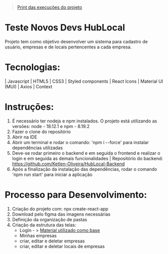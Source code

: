 > [Print das execuções do projeto](https://docs.google.com/presentation/d/139AnZTsKLtcyZTYmt4EN-CrHG8TCjEx1qRnzSf6NnRw/edit?usp=sharing)

# Teste Novos Devs HubLocal

Projeto tem como objetivo desenvolver um sistema para cadastro de usuário, empresas e de locais pertencentes a cada empresa. 

# Tecnologias:

| Javascript
| HTML5
| CSS3
| Styled components
| React Icons
| Material UI (MUI)
| Axios
| Context

# Instruções:

1. É necessário ter nodejs e npm instalados. O projeto está utilizando as versões: node - 18.12.1 e npm - 8.19.2
2. Fazer o clone do repositório 
3. Abrir na IDE 
4. Abrir um terminal e rodar o comando: 'npm i --force' para instalar dependências utilizadas
5. Deve-se rodar primeiro o backend e em seguida o frontend e realizar o login e em seguida as demais funcionalidades 
   | Repositório do backend: https://github.com/Ketlen-Oliveira/HubLocal-Backend
6. Após a finalização da instalação das dependências, rodar o comando 'npm run start' para iniciar a aplicação

# Processo para Desenvolvimento:

1. Criação do projeto com: npx create-react-app
2. Download pelo figma das imagens necessárias 
3. Definição da organização de pastas
4. Criação da estrutura das telas:
   - Login - > [Material utilizado como base](https://youtu.be/AClyxTbfI08)
   - Minhas empresas
   - criar, editar e deletar empresas
   - criar, editar e deletar locais de empresas

